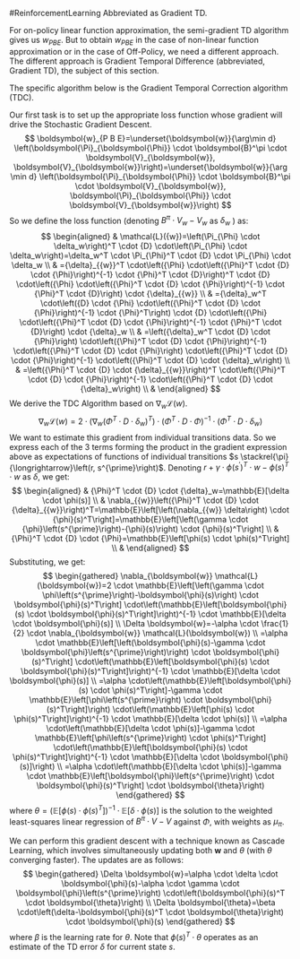#ReinforcementLearning 
Abbreviated as Gradient TD.

For on-policy linear function approximation, the semi-gradient TD algorithm gives us $w_{P B E}$. But to obtain $w_{P B E}$ in the case of non-linear function approximation or in the case of Off-Policy, we need a different approach. The different approach is Gradient Temporal Difference (abbreviated, Gradient TD), the subject of this section.

The specific algorithm below is the Gradient Temporal Correction algorithm (TDC).

Our first task is to set up the appropriate loss function whose gradient will drive the Stochastic Gradient Descent.
$$
\boldsymbol{w}_{P B E}=\underset{\boldsymbol{w}}{\arg\min  d} \left(\boldsymbol{\Pi}_{\boldsymbol{\Phi}} \cdot \boldsymbol{B}^\pi \cdot \boldsymbol{V}_{\boldsymbol{w}}, \boldsymbol{V}_{\boldsymbol{w}}\right)=\underset{\boldsymbol{w}}{\arg \min d} \left(\boldsymbol{\Pi}_{\boldsymbol{\Phi}} \cdot \boldsymbol{B}^\pi \cdot \boldsymbol{V}_{\boldsymbol{w}}, \boldsymbol{\Pi}_{\boldsymbol{\Phi}} \cdot \boldsymbol{V}_{\boldsymbol{w}}\right)
$$
So we define the loss function (denoting $B^\pi \cdot V_w-V_w$ as $\delta_w$ ) as:
$$
\begin{aligned}
& \mathcal{L}({w})=\left(\Pi_{\Phi} \cdot \delta_w\right)^T \cdot {D} \cdot\left(\Pi_{\Phi} \cdot \delta_w\right)=\delta_w^T \cdot \Pi_{\Phi}^T \cdot {D} \cdot \Pi_{\Phi} \cdot \delta_w \\
& ={\delta}_{{w}}^T \cdot\left({\Phi} \cdot\left({\Phi}^T \cdot {D} \cdot {\Phi}\right)^{-1} \cdot {\Phi}^T \cdot {D}\right)^T \cdot {D} \cdot\left({\Phi} \cdot\left({\Phi}^T \cdot {D} \cdot {\Phi}\right)^{-1} \cdot {\Phi}^T \cdot {D}\right) \cdot {\delta}_{{w}} \\
& ={\delta}_w^T \cdot\left({D} \cdot {\Phi} \cdot\left({\Phi}^T \cdot {D} \cdot {\Phi}\right)^{-1} \cdot {\Phi}^T\right) \cdot {D} \cdot\left({\Phi} \cdot\left({\Phi}^T \cdot {D} \cdot {\Phi}\right)^{-1} \cdot {\Phi}^T \cdot {D}\right) \cdot {\delta}_w \\
& =\left({\delta}_w^T \cdot {D} \cdot {\Phi}\right) \cdot\left({\Phi}^T \cdot {D} \cdot {\Phi}\right)^{-1} \cdot\left({\Phi}^T \cdot {D} \cdot {\Phi}\right) \cdot\left({\Phi}^T \cdot {D} \cdot {\Phi}\right)^{-1} \cdot\left({\Phi}^T \cdot {D} \cdot {\delta}_w\right) \\
& =\left({\Phi}^T \cdot {D} \cdot {\delta}_{{w}}\right)^T \cdot\left({\Phi}^T \cdot {D} \cdot {\Phi}\right)^{-1} \cdot\left({\Phi}^T \cdot {D} \cdot {\delta}_w\right) \\
&
\end{aligned}
$$
We derive the TDC Algorithm based on $\nabla_{{w}} \mathcal{L}({w})$.
$$
\nabla_w \mathcal{L}(w)=2 \cdot\left(\nabla_w\left({\Phi}^T \cdot {D} \cdot {\delta}_w\right)^T\right) \cdot\left({\Phi}^T \cdot {D} \cdot {\Phi}\right)^{-1} \cdot\left(\Phi^T \cdot {D} \cdot {\delta}_w\right)
$$
We want to estimate this gradient from individual transitions data. So we express each of the 3 terms forming the product in the gradient expression above as expectations of functions of individual transitions $s \stackrel{\pi}{\longrightarrow}\left(r, s^{\prime}\right)$. Denoting $r+\gamma \cdot {\phi}\left(s^{\prime}\right)^T \cdot {w}-{\phi}(s)^T \cdot {w}$ as $\delta$, we get:
$$
\begin{aligned}
& {\Phi}^T \cdot {D} \cdot {\delta}_w=\mathbb{E}[\delta \cdot \phi(s)] \\
& \nabla_{{w}}\left({\Phi}^T \cdot {D} \cdot {\delta}_{{w}}\right)^T=\mathbb{E}\left[\left(\nabla_{{w}} \delta\right) \cdot {\phi}(s)^T\right]=\mathbb{E}\left[\left(\gamma \cdot {\phi}\left(s^{\prime}\right)-{\phi}(s)\right) \cdot {\phi}(s)^T\right] \\
& {\Phi}^T \cdot {D} \cdot {\Phi}=\mathbb{E}\left[\phi(s) \cdot \phi(s)^T\right] \\
&
\end{aligned}
$$Substituting, we get:
$$
\begin{gathered}
\nabla_{\boldsymbol{w}} \mathcal{L}(\boldsymbol{w})=2 \cdot \mathbb{E}\left[\left(\gamma \cdot \phi\left(s^{\prime}\right)-\boldsymbol{\phi}(s)\right) \cdot \boldsymbol{\phi}(s)^T\right] \cdot\left(\mathbb{E}\left[\boldsymbol{\phi}(s) \cdot \boldsymbol{\phi}(s)^T\right]\right)^{-1} \cdot \mathbb{E}[\delta \cdot \boldsymbol{\phi}(s)] \\
\Delta \boldsymbol{w}=-\alpha \cdot \frac{1}{2} \cdot \nabla_{\boldsymbol{w}} \mathcal{L}(\boldsymbol{w}) \\
=\alpha \cdot \mathbb{E}\left[\left(\boldsymbol{\phi}(s)-\gamma \cdot \boldsymbol{\phi}\left(s^{\prime}\right)\right) \cdot \boldsymbol{\phi}(s)^T\right] \cdot\left(\mathbb{E}\left[\boldsymbol{\phi}(s) \cdot \boldsymbol{\phi}(s)^T\right]\right)^{-1} \cdot \mathbb{E}[\delta \cdot \boldsymbol{\phi}(s)] \\
=\alpha \cdot\left(\mathbb{E}\left[\boldsymbol{\phi}(s) \cdot \phi(s)^T\right]-\gamma \cdot \mathbb{E}\left[\phi\left(s^{\prime}\right) \cdot \boldsymbol{\phi}(s)^T\right]\right) \cdot\left(\mathbb{E}\left[\phi(s) \cdot \phi(s)^T\right]\right)^{-1} \cdot \mathbb{E}[\delta \cdot \phi(s)] \\
=\alpha \cdot\left(\mathbb{E}[\delta \cdot \phi(s)]-\gamma \cdot \mathbb{E}\left[\phi\left(s^{\prime}\right) \cdot \phi(s)^T\right] \cdot\left(\mathbb{E}\left[\boldsymbol{\phi}(s) \cdot \phi(s)^T\right]\right)^{-1} \cdot \mathbb{E}[\delta \cdot \boldsymbol{\phi}(s)]\right) \\
=\alpha \cdot\left(\mathbb{E}[\delta \cdot \phi(s)]-\gamma \cdot \mathbb{E}\left[\boldsymbol{\phi}\left(s^{\prime}\right) \cdot \boldsymbol{\phi}(s)^T\right] \cdot \boldsymbol{\theta}\right)
\end{gathered}
$$
where $\theta=\left(\mathbb{E}\left[\phi(s) \cdot \phi(s)^T\right]\right)^{-1} \cdot \mathbb{E}[\delta \cdot \phi(s)]$ is the solution to the weighted least-squares linear regression of $B^\pi \cdot V-V$ against $\Phi$, with weights as $\mu_\pi$.

We can perform this gradient descent with a technique known as Cascade Learning, which involves simultaneously updating both $\boldsymbol{w}$ and $\theta$ (with $\theta$ converging faster). The updates are as follows:
$$
\begin{gathered}
\Delta \boldsymbol{w}=\alpha \cdot \delta \cdot \boldsymbol{\phi}(s)-\alpha \cdot \gamma \cdot \boldsymbol{\phi}\left(s^{\prime}\right) \cdot\left(\boldsymbol{\phi}(s)^T \cdot \boldsymbol{\theta}\right) \\
\Delta \boldsymbol{\theta}=\beta \cdot\left(\delta-\boldsymbol{\phi}(s)^T \cdot \boldsymbol{\theta}\right) \cdot \boldsymbol{\phi}(s)
\end{gathered}
$$
where $\beta$ is the learning rate for $\theta$. Note that $\phi(s)^T \cdot \theta$ operates as an estimate of the TD error $\delta$ for current state $s$.
